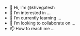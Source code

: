 - 👋 Hi, I’m @khvegatesh
- 👀 I’m interested in ...
- 🌱 I’m currently learning ...
- 💞️ I’m looking to collaborate on ...
- 📫 How to reach me ...

<!---
khvegatesh/khvegatesh is a ✨ special ✨ repository because its `README.md` (this file) appears on your GitHub profile.
You can click the Preview link to take a look at your changes.
--->
